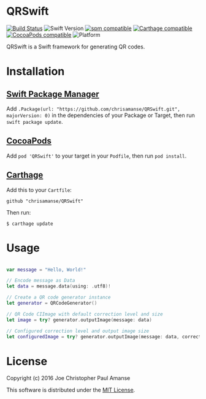 # QRSwift
[![Build Status](https://travis-ci.org/chrisamanse/QRSwift.svg?branch=master)](https://travis-ci.org/chrisamanse/QRSwift)
![Swift Version](https://img.shields.io/badge/swift-3.0-orange.svg)
[![spm compatible](https://img.shields.io/badge/spm-compatible-4BC51D.svg?style=flat)](https://github.com/apple/swift-package-manager)
[![Carthage compatible](https://img.shields.io/badge/Carthage-compatible-4BC51D.svg?style=flat)](https://github.com/Carthage/Carthage)
[![CocoaPods compatible](https://img.shields.io/cocoapods/v/QRSwift.svg)](https://github.com/CocoaPods/CocoaPods)
![Platform](https://img.shields.io/badge/platform-ios%20%7C%20macos%20%7C%20linux-lightgrey.svg)

QRSwift is a Swift framework for generating QR codes.

# Installation

## [Swift Package Manager](https://github.com/apple/swift-package-manager)

Add `.Package(url: "https://github.com/chrisamanse/QRSwift.git", majorVersion: 0)` in the dependencies of your Package or Target, then run `swift package update`.


## [CocoaPods](https://github.com/CocoaPods/CocoaPods)

Add `pod 'QRSwift'` to your target in your `Podfile`, then run `pod install`.

## [Carthage](https://github.com/Carthage/Carthage)

Add this to your `Cartfile`:

```
github "chrisamanse/QRSwift"
```

Then run:

```
$ carthage update
```

# Usage

```swift

var message = "Hello, World!"

// Encode message as Data
let data = message.data(using: .utf8)!

// Create a QR code generator instance
let generator = QRCodeGenerator()

// QR Code CIImage with default correction level and size
let image = try? generator.outputImage(message: data)

// Configured correction level and output image size
let configuredImage = try? generator.outputImage(message: data, correctionLevel: .M, size: CGSize(width: 512, height: 512))

```

# License

Copyright (c) 2016 Joe Christopher Paul Amanse

This software is distributed under the [MIT License](./LICENSE).
